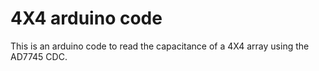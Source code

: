 4X4 arduino code
================

This is an arduino code to read the capacitance of a 4X4 array using the AD7745 CDC.

